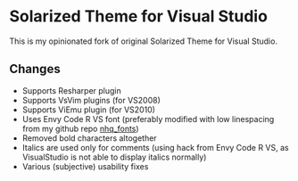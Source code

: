 # Solarized Theme for Visual Studio

This is my opinionated fork of original Solarized Theme for Visual Studio.

## Changes

*   Supports Resharper plugin
*   Supports VsVim plugins (for VS2008)
*   Supports ViEmu plugin (for VS2010)
*   Uses Envy Code R VS font (preferably modified with low linespacing
    from my github repo [nhq\_fonts](https://github.com/nihique/nhq_fonts))
*   Removed bold characters altogether
*   Italics are used only for comments (using hack from Envy Code R VS,
    as VisualStudio is not able to display italics normally)
*   Various (subjective) usability fixes
